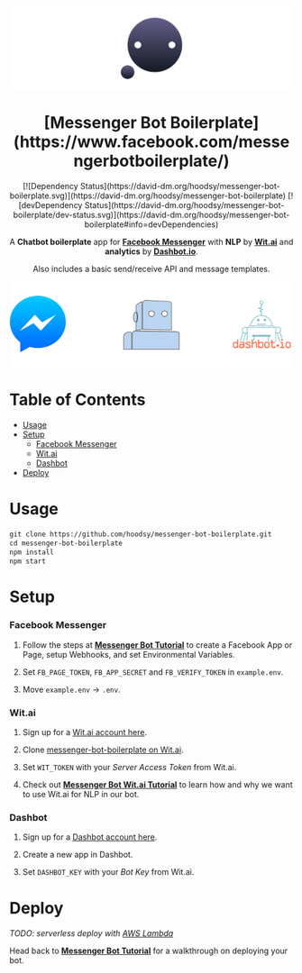 <div align="center">

![messenger-bot-boilerplate](./docs/cover-readme.png)
<h1>
  [Messenger Bot Boilerplate](https://www.facebook.com/messengerbotboilerplate/)
</h1>
<div>
  [![Dependency Status](https://david-dm.org/hoodsy/messenger-bot-boilerplate.svg)](https://david-dm.org/hoodsy/messenger-bot-boilerplate)
  [![devDependency Status](https://david-dm.org/hoodsy/messenger-bot-boilerplate/dev-status.svg)](https://david-dm.org/hoodsy/messenger-bot-boilerplate#info=devDependencies)
</div>

A **Chatbot boilerplate** app for **[Facebook Messenger](https://www.messenger.com)** with **NLP** by **[Wit.ai](https://wit.ai)** and **analytics** by **[Dashbot.io](https://www.dashbot.io/)**.

Also includes a basic send/receive API and message templates.

![logo-tools](./docs/logo-tools.png)
</div>

# Table of Contents
- [Usage](#usage)
- [Setup](#setup)
	- [Facebook Messenger](#facebook-messenger)
	- [Wit.ai](#witai)
	- [Dashbot](#dashbot)
- [Deploy](#deploy)


# Usage
```
git clone https://github.com/hoodsy/messenger-bot-boilerplate.git
cd messenger-bot-boilerplate
npm install
npm start
```

# Setup
### Facebook Messenger
1. Follow the steps at **[Messenger Bot Tutorial](https://github.com/jw84/messenger-bot-tutorial#setup-the-facebook-app)** to create a Facebook App or Page, setup Webhooks, and set Environmental Variables.

2. Set ```FB_PAGE_TOKEN```, ```FB_APP_SECRET``` and ```FB_VERIFY_TOKEN``` in ```example.env```.

3. Move ```example.env``` -> ```.env```.


### Wit.ai
1. Sign up for a [Wit.ai account here](https://wit.ai).

2. Clone [messenger-bot-boilerplate on Wit.ai](https://wit.ai/hoodsy/messenger-bot-boilerplate).

3. Set ```WIT_TOKEN``` with your *Server Access Token* from Wit.ai.

4. Check out **[Messenger Bot Wit.ai Tutorial](https://github.com/jw84/messenger-bot-witai-tutorial#setup-witai)** to learn how and why we want to use Wit.ai for NLP in our bot.


### Dashbot
1. Sign up for a [Dashbot account here](https://www.dashbot.io/).

2. Create a new app in Dashbot.

3. Set ```DASHBOT_KEY``` with your *Bot Key* from Wit.ai.

# Deploy
*TODO: serverless deploy with [AWS Lambda](https://aws.amazon.com/lambda/)*

Head back to **[Messenger Bot Tutorial](https://github.com/jw84/messenger-bot-tutorial)** for a walkthrough on deploying your bot.

